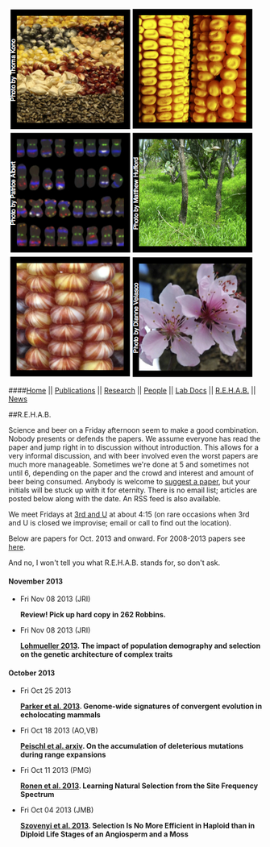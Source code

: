 [![tedomestication](images/domestication.jpg)](research.html#domestication)[![corn](images/corn.jpg)](research.html#corn)[![csomes](images/csomes.jpg)](research.html#centromeres)[![teo](images/teosinte.jpg)](research.html#teosinte)[![TE](images/tes.jpg)](research.html#tes)[![other](images/trees.jpg)](research.html#trees)

####[Home](index.html) || [Publications](pubs.html) || [Research](research.html) || [People](people.html) || [Lab Docs](https://github.com/RILAB/lab-docs) || [R.E.H.A.B.](rehab.html) || [News](news.html)

##R.E.H.A.B. 

Science and beer on a Friday afternoon seem to make a good combination.  Nobody presents or defends the papers. We assume everyone has read the paper and jump right in to discussion without introduction.  This allows for a very informal discussion, and with beer involved even the worst papers are much more manageable. Sometimes we're done at 5 and sometimes not until 6, depending on the paper and the crowd and interest and amount of beer being consumed.  Anybody is welcome to [suggest a paper](mailto:rossibarra@ucdavis.edu), but your initials will be stuck up with it for eternity. There is no email list; articles are posted below along with the date. An RSS feed is also available.
   
We meet Fridays at [3rd and U](http://daviswiki.org/3rd_&_U_Cafe) at about 4:15 (on rare occasions when 3rd and U is closed we improvise; email or call to find out the location). 

Below are papers for Oct. 2013 and onward. For 2008-2013 papers see [here](old_rehab.html).

And no, I won't tell you what R.E.H.A.B. stands for, so don't ask. 

#### November 2013

* Fri Nov 08 2013 (JRI)

	**Review! Pick up hard copy in 262 Robbins.**

* Fri Nov 08 2013 (JRI)

	**[Lohmueller 2013](https://www.google.com/url?sa=t&rct=j&q=&esrc=s&source=web&cd=1&cad=rja&ved=0CC4QFjAA&url=http%3A%2F%2Farxiv.org%2Fabs%2F1306.5261&ei=UURzUrfOGqW-igLBtoCAAg&usg=AFQjCNFoh5KxhwcrmuKZP1UM3xQN2xk0ug). The impact of population demography and selection on the genetic architecture of complex traits**

#### October 2013

* Fri Oct 25 2013

	**[Parker et al. 2013](https://www.google.com/url?sa=t&rct=j&q=&esrc=s&source=web&cd=1&cad=rja&ved=0CCkQFjAA&url=http%3A%2F%2Fwww.nature.com%2Fnature%2Fjournal%2Fv502%2Fn7470%2Ffull%2Fnature12511.html&ei=PkRzUpb-NYWdiAKQqYG4CQ&usg=AFQjCNGhGBxb-ICUpfOeut7Iq-CNBcmT0Q&bvm=bv.55819444,d.cGE). Genome-wide signatures of convergent evolution in echolocating mammals**
	
* Fri Oct 18 2013 (AO,VB)

	**[Peischl et al. arxiv](https://www.google.com/url?sa=t&rct=j&q=&esrc=s&source=web&cd=1&ved=0CDAQFjAA&url=http%3A%2F%2Farxiv.org%2Fabs%2F1306.1652&ei=K0RzUozGG6-IigKZq4CoAg&usg=AFQjCNE187lCk7EURsZ_3rWrzNzoVZA0rg&bvm=bv.55819444,d.cGE). On the accumulation of deleterious mutations during range expansions**

* Fri Oct 11 2013 (PMG)

	**[Ronen et al. 2013](http://www.genetics.org/content/early/2013/06/10/genetics.113.152587). Learning Natural Selection from the Site Frequency Spectrum**

* Fri Oct 04 2013 (JMB)

	**[Szovenyi et al. 2013](https://www.google.com/url?sa=t&rct=j&q=&esrc=s&source=web&cd=1&cad=rja&ved=0CCsQFjAA&url=http%3A%2F%2Fmbe.oxfordjournals.org%2Fcontent%2Fearly%2F2013%2F05%2F17%2Fmolbev.mst095&ei=y0NzUq3YJ-GgjAK264CICA&usg=AFQjCNFixSoYD_TS-4tXJ8HmXdF6noaCew&bvm=bv.55819444,d.cGE). Selection Is No More Efficient in Haploid than in Diploid Life Stages of an Angiosperm and a Moss**

